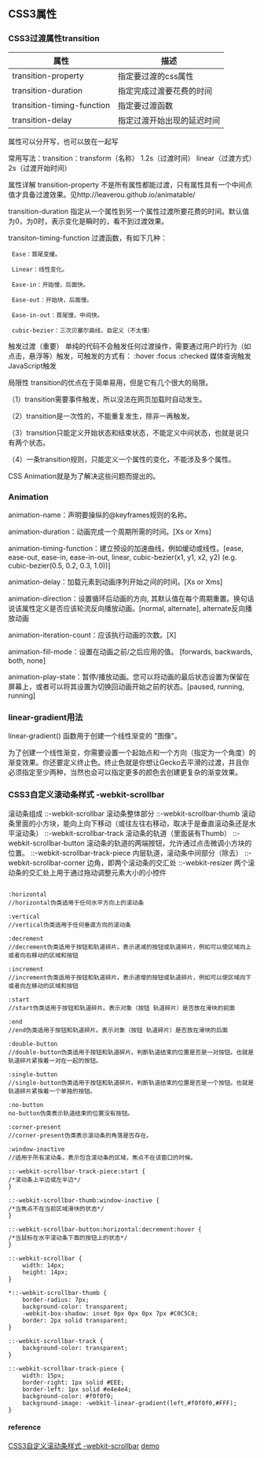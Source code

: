 ## CSS3属性


### CSS3过渡属性transition

 | 属性                       | 描述                    |
 | --------                   | -----                   |
 | transition-property        | 指定要过渡的css属性     | 
 | transition-duration        | 指定完成过渡要花费的时间    | 
 | transition-timing-function        | 指定要过渡函数    | 
 | transition-delay       | 指定过渡开始出现的延迟时间    | 
 
 属性可以分开写，也可以放在一起写

常用写法：transition：transform（名称） 1.2s（过渡时间） linear（过渡方式） 2s（过渡开始时间）
 
 属性详解
transition-property
不是所有属性都能过渡，只有属性具有一个中间点值才具备过渡效果。见http://leaverou.github.io/animatable/

 

transition-duration
指定从一个属性到另一个属性过渡所要花费的时间。默认值为0，为0时，表示变化是瞬时的，看不到过渡效果。

 

transiton-timing-function
过渡函数，有如下几种：

     Ease：首尾变缓。

     Linear：线性变化。

     Ease-in：开始慢，后面快。

     Ease-out：开始块，后面慢。

     Ease-in-out：首尾慢，中间快。

     cubic-bezier：三次贝塞尔曲线，自定义（不太懂）

 

触发过渡（重要）
单纯的代码不会触发任何过渡操作，需要通过用户的行为（如点击，悬浮等）触发，可触发的方式有： 
:hover :focus :checked 媒体查询触发 JavaScript触发

 

局限性
transition的优点在于简单易用，但是它有几个很大的局限。 

（1）transition需要事件触发，所以没法在网页加载时自动发生。 

（2）transition是一次性的，不能重复发生，除非一再触发。 

（3）transition只能定义开始状态和结束状态，不能定义中间状态，也就是说只有两个状态。 

（4）一条transition规则，只能定义一个属性的变化，不能涉及多个属性。 

CSS Animation就是为了解决这些问题而提出的。


### Animation

animation-name：声明要操纵的@keyframes规则的名称。

animation-duration：动画完成一个周期所需的时间。[Xs or Xms]

animation-timing-function：建立预设的加速曲线，例如缓动或线性。[ease, ease-out, ease-in, ease-in-out, linear, cubic-bezier(x1, y1, x2, y2) (e.g. cubic-bezier(0.5, 0.2, 0.3, 1.0))]

animation-delay：加载元素到动画序列开始之间的时间。[Xs or Xms]

animation-direction：设置循环后动画的方向, 其默认值在每个周期重置。换句话说该属性定义是否应该轮流反向播放动画。[normal, alternate], alternate反向播放动画

animation-iteration-count：应该执行动画的次数。[X]

animation-fill-mode：设置在动画之前/之后应用的值。 [forwards, backwards, both, none]

animation-play-state：暂停/播放动画。您可以将动画的最后状态设置为保留在屏幕上，或者可以将其设置为切换回动画开始之前的状态。[paused, running, running]



### linear-gradient用法
linear-gradient() 函数用于创建一个线性渐变的 "图像"。

为了创建一个线性渐变，你需要设置一个起始点和一个方向（指定为一个角度）的渐变效果。你还要定义终止色。终止色就是你想让Gecko去平滑的过渡，并且你必须指定至少两种，当然也会可以指定更多的颜色去创建更复杂的渐变效果。



### CSS3自定义滚动条样式 -webkit-scrollbar

滚动条组成
::-webkit-scrollbar 滚动条整体部分
::-webkit-scrollbar-thumb  滚动条里面的小方块，能向上向下移动（或往左往右移动，取决于是垂直滚动条还是水平滚动条）
::-webkit-scrollbar-track  滚动条的轨道（里面装有Thumb）
::-webkit-scrollbar-button 滚动条的轨道的两端按钮，允许通过点击微调小方块的位置。
::-webkit-scrollbar-track-piece 内层轨道，滚动条中间部分（除去）
::-webkit-scrollbar-corner 边角，即两个滚动条的交汇处
::-webkit-resizer 两个滚动条的交汇处上用于通过拖动调整元素大小的小控件

```

:horizontal
//horizontal伪类适用于任何水平方向上的滚动条
 
:vertical
//vertical伪类适用于任何垂直方向的滚动条
 
:decrement
//decrement伪类适用于按钮和轨道碎片。表示递减的按钮或轨道碎片，例如可以使区域向上或者向右移动的区域和按钮
 
:increment
//increment伪类适用于按钮和轨道碎片。表示递增的按钮或轨道碎片，例如可以使区域向下或者向左移动的区域和按钮
 
:start
//start伪类适用于按钮和轨道碎片。表示对象（按钮 轨道碎片）是否放在滑块的前面
 
:end
//end伪类适用于按钮和轨道碎片。表示对象（按钮 轨道碎片）是否放在滑块的后面
 
:double-button
//double-button伪类适用于按钮和轨道碎片。判断轨道结束的位置是否是一对按钮。也就是轨道碎片紧挨着一对在一起的按钮。
 
:single-button
//single-button伪类适用于按钮和轨道碎片。判断轨道结束的位置是否是一个按钮。也就是轨道碎片紧挨着一个单独的按钮。
 
:no-button
no-button伪类表示轨道结束的位置没有按钮。
 
:corner-present
//corner-present伪类表示滚动条的角落是否存在。
 
:window-inactive
//适用于所有滚动条，表示包含滚动条的区域，焦点不在该窗口的时候。
 
::-webkit-scrollbar-track-piece:start {
/*滚动条上半边或左半边*/
}
 
::-webkit-scrollbar-thumb:window-inactive {
/*当焦点不在当前区域滑块的状态*/
}
 
::-webkit-scrollbar-button:horizontal:decrement:hover {
/*当鼠标在水平滚动条下面的按钮上的状态*/
}

::-webkit-scrollbar {
    width: 14px;
    height: 14px;
}

```

```
*::-webkit-scrollbar-thumb {
    border-radius: 7px;
    background-color: transparent;
    -webkit-box-shadow: inset 0px 0px 0px 7px #C0C5C8;
    border: 2px solid transparent;
}
```

```
::-webkit-scrollbar-track {
    background-color: transparent;
}
```

```
::-webkit-scrollbar-track-piece {
    width: 15px;
    border-right: 1px solid #EEE;
    border-left: 1px solid #e4e4e4;
    background-color: #f0f0f0;
    background-image: -webkit-linear-gradient(left,#f0f0f0,#FFF);
}
```
#### reference
[CSS3自定义滚动条样式 -webkit-scrollbar](https://blog.csdn.net/hanshileiai/article/details/40398177)
[demo](https://www.xuanfengge.com/demo/201311/scroll/css3-scroll.html)
